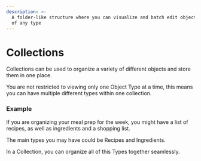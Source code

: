 ```yaml
---
description: >-
  A folder-like structure where you can visualize and batch edit objects
  of any type
---
```


# Collections

Collections can be used to organize a variety of different objects and store them in one place.

You are not restricted to viewing only one Object Type at a time, this means you can have multiple different types within one collection.&#x20;

### Example

If you are organizing your meal prep for the week, you might have a list of recipes, as well as ingredients and a shopping list.&#x20;

The main types you may have could be Recipes and Ingredients.&#x20;

In a Collection, you can organize all of this Types together seamlessly.&#x20;
